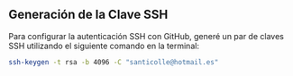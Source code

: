 ## Generación de la Clave SSH

Para configurar la autenticación SSH con GitHub, generé un par de claves SSH utilizando el siguiente comando en la terminal:

```bash
ssh-keygen -t rsa -b 4096 -C "santicolle@hotmail.es"
